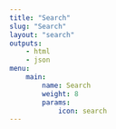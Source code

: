```yaml
---
title: "Search"
slug: "Search"
layout: "search"
outputs:
    - html
    - json
menu:
    main:
        name: Search
        weight: 8
        params: 
            icon: search
---
```

